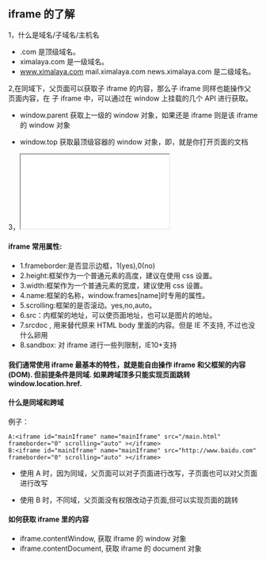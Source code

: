 <!--
 * @Description:iframe的了解
 * @Author: xiao.zhang
 * @Date: 2020-11-11 19:09:27
 * @LastEditors: xiao.zhang
 * @LastEditTime: 2020-11-11 19:19:34
-->

## iframe 的了解

1，什么是域名/子域名/主机名

- .com 是顶级域名。
- ximalaya.com 是一级域名。
- www.ximalaya.com mail.ximalaya.com news.ximalaya.com 是二级域名。

2,在同域下，父页面可以获取子 iframe 的内容，那么子 iframe 同样也能操作父页面内容，在 子 iframe 中，可以通过在 window 上挂载的几个 API 进行获取。

- window.parent 获取上一级的 window 对象，如果还是 iframe 则是该 iframe 的 window 对象

- window.top 获取最顶级容器的 window 对象，即，就是你打开页面的文档

3，<iframe src="demo_iframe_sandbox.htm"></iframe>

#### iframe 常用属性:

- 1.frameborder:是否显示边框，1(yes),0(no)
- 2.height:框架作为一个普通元素的高度，建议在使用 css 设置。
- 3.width:框架作为一个普通元素的宽度，建议使用 css 设置。
- 4.name:框架的名称，window.frames[name]时专用的属性。
- 5.scrolling:框架的是否滚动。yes,no,auto。
- 6.src：内框架的地址，可以使页面地址，也可以是图片的地址。
- 7.srcdoc , 用来替代原来 HTML body 里面的内容。但是 IE 不支持, 不过也没什么卵用
- 8.sandbox: 对 iframe 进行一些列限制，IE10+支持

#### 我们通常使用 iframe 最基本的特性，就是能自由操作 iframe 和父框架的内容(DOM). 但前提条件是同域. 如果跨域顶多只能实现页面跳转 window.location.href.

#### 什么是同域和跨域

例子：

```
A:<iframe id="mainIframe" name="mainIframe" src="/main.html" frameborder="0" scrolling="auto" ></iframe>
B:<iframe id="mainIframe" name="mainIframe" src="http://www.baidu.com" frameborder="0" scrolling="auto" ></iframe>
```

- 使用 A 时，因为同域，父页面可以对子页面进行改写，子页面也可以对父页面进行改写

- 使用 B 时，不同域，父页面没有权限改动子页面,但可以实现页面的跳转

#### 如何获取 iframe 里的内容

- iframe.contentWindow, 获取 iframe 的 window 对象
- iframe.contentDocument, 获取 iframe 的 document 对象
